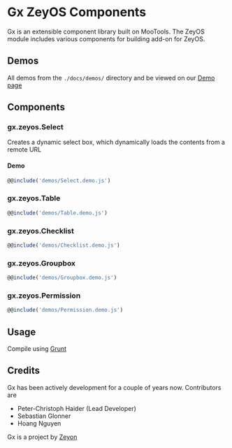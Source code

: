 Gx ZeyOS Components
===================

Gx is an extensible component library built on MooTools. The ZeyOS module includes various components for building add-on for ZeyOS.


Demos
-----

All demos from the `./docs/demos/` directory and be viewed on our [Demo page](http://gx.zeyon.net/zeyos/)


Components
----------

### gx.zeyos.Select ###

Creates a dynamic select box, which dynamically loads the contents from a remote URL

#### Demo ####

```js
@@include('demos/Select.demo.js')
```

### gx.zeyos.Table ###

```js
@@include('demos/Table.demo.js')
```

### gx.zeyos.Checklist ###

```js
@@include('demos/Checklist.demo.js')
```

### gx.zeyos.Groupbox ###

```js
@@include('demos/Groupbox.demo.js')
```

### gx.zeyos.Permission ###

```js
@@include('demos/Permission.demo.js')
```

Usage
-----

Compile using [Grunt](http://gruntjs.com/)


Credits
-------

Gx has been actively development for a couple of years now. Contributors are

 * Peter-Christoph Haider (Lead Developer)
 * Sebastian Glonner
 * Hoang Nguyen

Gx is a project by [Zeyon](http://www.zeyon.net)
